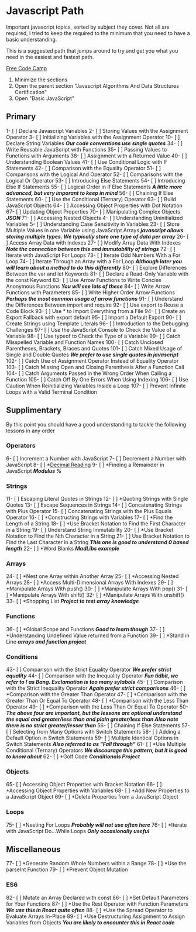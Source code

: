 # Javascript Path 

Important javascript topics, sorted by subject they cover. Not all are required, I tried to keep the required to the minimum that you need to have a basic understanding.

This is a suggested path that jumps around to try and get you what you need in the easiest and fastest path.

[Free Code Camp](https://learn.freecodecamp.org/) 

1. Minimize the sections
2. Open the parent section "Javascript Algorithms And Data Structures Certification"
3. Open "Basic JavaScript"

## Primary

1- [ ] Declare Javascript Variables
2- [ ] Storing Values with the Assignment Operator
3- [ ] Initializing Variables with the Assignment Operator
10- [ ] Declare String Variables **_Our code conventions use single quotes_**
34- [ ] Write Reusable JavaScript with Functions
35- [ ] Passing Values to Functions with Arguments
38- [ ] Assignment with a Returned Value
40- [ ] Understanding Boolean Values
41- [ ] Use Conditional Logic with If Statements
42- [ ] Comparison with the Equality Operator
51- [ ] Comparisons with the Logical And Operator
52- [ ] Comparisons with the Logical Or Operator
53- [ ] Introducing Else Statements
54- [ ] Introducing Else If Statements
55- [ ] Logical Order in If Else Statements **_A little more advanced, but very imporant to keep in mind_**
56- [ ] Chaining If Else Statements
60- [ ] Use the Conditional (Ternary) Operator
63- [ ] Build JavaScript Objects
64- [ ] Accessing Object Properties with Dot Notation
67- [ ] Updating Object Properties
70- [ ] Manipulating Complex Objects **_JSON_**
71- [ ] Accessing Nested Objects
4- [ ] Understanding Uninitialized Variables
5- [ ] Understanding Case Sensitivity in Variables
23- [ ] Store Multiple Values in one Variable using JavaScript Arrays **_javascript allows storing multiple types. We typically store one type of data per array_**
26- [ ] Access Array Data with Indexes
27- [ ] Modify Array Data With Indexes **_Note the connection between this and immutability of strings_**
72- [ ] Iterate with JavaScript For Loops
73- [ ] Iterate Odd Numbers With a For Loop
74- [ ] Iterate Through an Array with a For Loop **_Although later you will learn about a method to do this differently_**
80- [ ] Explore Differences Between the var and let Keywords
81- [ ] Declare a Read-Only Variable with the const Keyword
83- [ ] Use Arrow Functions to Write Concise Anonymous Functions **_You will see lots of these_**
84- [ ] Write Arrow Functions with Parameters
85- [ ] Write Higher Order Arrow Functions **_Perhaps the most common usage of arrow functions_**
91- [ ] Understand the Differences Between import and require
92- [ ] Use export to Reuse a Code Block
93- [ ] Use * to Import Everything from a File
94- [ ] Create an Export Fallback with export default
95- [ ] Import a Default Export
90- [ ] Create Strings using Template Literals
96- [ ] Introduction to the Debugging Challenges
97- [ ] Use the JavaScript Console to Check the Value of a Variable
98- [ ] Use typeof to Check the Type of a Variable
99- [ ] Catch Misspelled Variable and Function Names
100- [ ] Catch Unclosed Parentheses, Brackets, Braces and Quotes
101- [ ] Catch Mixed Usage of Single and Double Quotes **_We prefer to use single quotes in javascript_**
102- [ ] Catch Use of Assignment Operator Instead of Equality Operator
103- [ ] Catch Missing Open and Closing Parenthesis After a Function Call
104- [ ] Catch Arguments Passed in the Wrong Order When Calling a Function
105- [ ] Catch Off By One Errors When Using Indexing
106- [ ] Use Caution When Reinitializing Variables Inside a Loop
107- [ ] Prevent Infinite Loops with a Valid Terminal Condition

## Supplimentary
By this point you should have a good understanding to tackle the following lessons in any order
### Operators
6- [ ] Increment a Number with JavaScript
7- [ ] Decrement a Number with JavaScript
8- [ ] *[Decimal Reading](https://en.wikipedia.org/wiki/Floating-point_arithmetic#Accuracy_problems)
9- [ ] *Finding a Remainder in JavaScript **_Modulus %_**

### Strings
11- [ ] Escaping Literal Quotes in Strings
12- [ ] *Quoting Strings with Single Quotes
13- [ ] Escape Sequences in Strings
14- [ ] Concatenating Strings with Plus Operator
15- [ ] Concatenating Strings with the Plus Equals Operator
16- [ ] *Constructing Strings with Variables
17- [ ] *Find the Length of a String
18- [ ] *Use Bracket Notation to Find the First Character in a String
19- [ ] Understand String Immutability
20- [ ] *Use Bracket Notation to Find the Nth Character in a String
21- [ ] Use Bracket Notation to Find the Last Character in a String **_This one is good to understand 0 based length_**
22- [ ] *Word Blanks **_MadLibs example_**

### Arrays
24- [ ] *Nest one Array within Another Array
25- [ ] *Accessing Nested Arrays
28- [ ] *Access Multi-Dimensional Arrays With Indexes
29- [ ] *Manipulate Arrays With push()
30- [ ] *Manipulate Arrays With pop()
31- [ ] *Manipulate Arrays With shift()
32- [ ] *Manipulate Arrays With unshift()
33- [ ] *Shopping List **_Project to test array knowledge_**

### Functions
36- [ ] *Global Scope and Functions **_Good to learn though_**
37- [ ] *Understanding Undefined Value returned from a Function
39- [ ] *Stand in Line **_arrays and function project_**

### Conditions
43- [ ] Comparison with the Strict Equality Operator **_We prefer strict equality_**
44- [ ] Comparison with the Inequality Operator **_Fun tidbit, we refer to ! as Bang. Exclamation is too many sylabols_**
45- [ ] Comparison with the Strict Inequality Operator **_Again prefer strict comparisons_**
46- [ ] *Comparison with the Greater Than Operator
47- [ ] *Comparison with the Greater Than Or Equal To Operator
48- [ ] *Comparison with the Less Than Operator
49- [ ] *Comparison with the Less Than Or Equal To Operator
50- **_The above four are important, but the lessons are optional understand the equal and greater/less than and plain greater/less than Also note there is no strict greater/lesser than_**
56- [ ] Chaining If Else Statements
57- [ ] Selecting from Many Options with Switch Statements
58- [ ] Adding a Default Option in Switch Statements
59- [ ] Multiple Identical Options in Switch Statements **_Also referred to as "Fall through"_**
61- [ ] *Use Multiple Conditional (Ternary) Operators **_We discourage this pattern, but it is good to know about_**
62- [ ] *Golf Code **_Conditionals Project_**

### Objects
65- [ ] Accessing Object Properties with Bracket Notation
66- [ ] *Accessing Object Properties with Variables
68- [ ] *Add New Properties to a JavaScript Object
69- [ ] *Delete Properties from a JavaScript Object

### Loops
75- [ ] *Nesting For Loops **_Probably will not use often here_**
76- [ ] *Iterate with JavaScript Do...While Loops **_Only occasionally useful_**

## Miscellaneous
77- [ ] *Generate Random Whole Numbers within a Range
78- [ ] *Use the parseInt Function
79- [ ] *Prevent Object Mutation

### ES6

82- [ ] Mutate an Array Declared with const
86- [ ] *Set Default Parameters for Your Functions
87- [ ] *Use the Rest Operator with Function Parameters **_We use this in React quite often_**
88- [ ] *Use the Spread Operator to Evaluate Arrays In-Place
89- [ ] *Use Destructuring Assignment to Assign Variables from Objects **_You are likely to encounter this in React code_**
